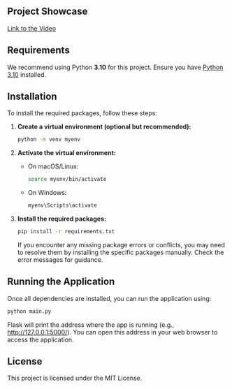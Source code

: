## Project Showcase

[Link to the Video](https://www.loom.com/share/d01cbc1d226e401d96783ad5fb3b3c87?sid=e1578bc6-0fc9-402e-a22f-52dc859eb04b)

## Requirements

We recommend using Python **3.10** for this project. Ensure you have [Python 3.10](https://www.python.org/downloads/release/python-31015/) installed.

## Installation

To install the required packages, follow these steps:

1. **Create a virtual environment (optional but recommended):**

   ```bash
   python -m venv myenv
   ```

2. **Activate the virtual environment:**

   - On macOS/Linux:

     ```bash
     source myenv/bin/activate
     ```

   - On Windows:

     ```bash
     myenv\Scripts\activate
     ```

3. **Install the required packages:**

   ```bash
   pip install -r requirements.txt
   ```

   If you encounter any missing package errors or conflicts, you may need to resolve them by installing the specific packages manually. Check the error messages for guidance.

## Running the Application

Once all dependencies are installed, you can run the application using:

```bash
python main.py
```

Flask will print the address where the app is running (e.g., http://127.0.0.1:5000/). You can open this address in your web browser to access the application.

## License

This project is licensed under the MIT License.